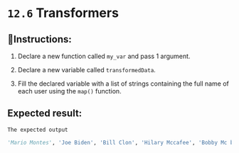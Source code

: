 # `12.6` Transformers

## 📝Instructions:

1. Declare a new function called `my_var` and pass 1 argument.

2. Declare a new variable called `transformedData`.

3. Fill the declared variable with a list of strings containing the full name of each user using the `map()` function.

## Expected result:

```py
The expected output

'Mario Montes', 'Joe Biden', 'Bill Clon', 'Hilary Mccafee', 'Bobby Mc birth']
```